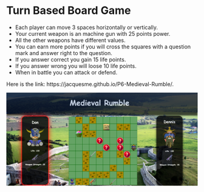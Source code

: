 <h1>Turn Based Board Game</h1>
<ul>
    <li>Each player can move 3 spaces horizontally or vertically.</li>
    <li>Your current weapon is an machine gun with 25 points power.</li>
    <li>All the other weapons have different values.</li>
    <li>You can earn more points if you will cross the squares with a question mark and answer right to the question.</li>
    <li>If you answer correct you gain 15 life points.</li>
    <li>If you answer wrong you will loose 10 life points.</li>
    <li>When in battle you can attack or defend.</li>
</ul>
<p>Here is the link: https://jacquesme.github.io/P6-Medieval-Rumble/.</p>
<img src = "image/game1.png">
